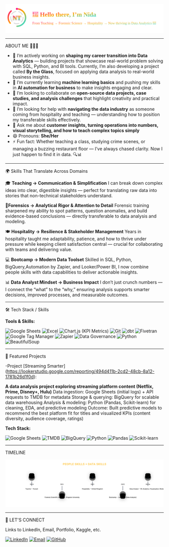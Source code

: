 <p align="center">
  <img src="assets/header-intro.svg" alt="Nida header intro with logo" width="820">
</p>

---
 ABOUT ME 💁🏻‍♀️

- 🔭 I’m actively working on **shaping my career transition into Data Analytics** — building projects that showcase real-world problem solving with SQL, Python, and BI tools. Currently, I’m also developing a project called **By the Glass**, focused on applying data analysis to real-world business insights.
- 🌱 I’m currently learning **machine learning basics** and pushing my skills in **AI automation for business** to make insights engaging and clear.  
- 👯 I’m looking to collaborate on **open-source data projects, case studies, and analysis challenges** that highlight creativity and practical impact.  
- 🤔 I’m looking for help with **navigating the data industry** as someone coming from hospitality and teaching — understanding how to position my transferable skills effectively.  
- 💬 Ask me about **customer insights, turning operations into numbers, visual storytelling, and how to teach complex topics simply**  
- 😄 Pronouns: **She/Her**  
- ⚡ Fun fact: Whether teaching a class, studying crime scenes, or managing a buzzing restaurant floor — I’ve always chased clarity. Now I just happen to find it in data. 🔍📊
  
---

🌍 Skills That Translate Across Domains

🎓 **Teaching → Communication & Simplification**
I can break down complex ideas into clear, digestible insights — perfect for translating raw data into stories that non-technical stakeholders understand.

🧪**Forensics → Analytical Rigor & Attention to Detail**
Forensic training sharpened my ability to spot patterns, question anomalies, and build evidence-based conclusions — directly transferable to data analysis and modeling.

🍽️ **Hospitality → Resilience & Stakeholder Management**
Years in hospitality taught me adaptability, patience, and how to thrive under pressure while keeping client satisfaction central — crucial for collaborating with teams and delivering value.

💻 **Bootcamp → Modern Data Toolset**
Skilled in SQL, Python, BigQuery,Automation by Zapier, and Looker/Power BI, I now combine people skills with data capabilities to deliver actionable insights.

📊 **Data Analyst Mindset → Business Impact**
I don’t just crunch numbers — I connect the “what” to the “why,” ensuring analysis supports smarter decisions, improved processes, and measurable outcomes.

---
🛠️ Tech Stack / Skills

**Tools & Skills:**  

<p>
  <!-- Google Sheets -->
  <img src="https://cdn.jsdelivr.net/gh/devicons/devicon/icons/google/google-original.svg" alt="Google Sheets" width="40" height="40"/>
  
  <!-- Microsoft Excel -->
<img src="https://upload.wikimedia.org/wikipedia/commons/7/7f/Microsoft_Office_Excel_%282019%E2%80%93present%29.svg" alt="Excel" width="40" height="40"/>

  
  <!-- KPI Metrics (Chart.js) -->
  <img src="https://www.chartjs.org/img/chartjs-logo.svg" alt="Chart.js (KPI Metrics)" width="40" height="40"/>
  
  <!-- Git -->
  <img src="https://cdn.jsdelivr.net/gh/devicons/devicon/icons/git/git-original.svg" alt="Git" width="40" height="40"/>
  
  <!-- dbt -->
  <img src="https://raw.githubusercontent.com/dbt-labs/dbt-styleguide/main/assets/dbt-logo-full.svg" alt="dbt" width="40" height="40"/>
  
  <!-- Fivetran -->
  <img src="https://seeklogo.com/images/F/fivetran-logo-58560E3998-seeklogo.com.png" alt="Fivetran" width="40" height="40"/>
  
  <!-- Google Tag Manager -->
  <img src="https://upload.wikimedia.org/wikipedia/commons/d/d2/Google_Tag_Manager_logo.png" alt="Google Tag Manager" width="40" height="40"/>
  
  <!-- Zapier -->
  <img src="https://cdn.worldvectorlogo.com/logos/zapier.svg" alt="Zapier" width="40" height="40"/>
  
  <!-- Data Governance (generic shield) -->
  <img src="https://img.icons8.com/external-flat-icons-inmotus-design/67/external-Data-Governance-data-science-flat-icons-inmotus-design.png" alt="Data Governance" width="40" height="40"/>
  
  <!-- Python + BeautifulSoup (web scraping) -->
  <img src="https://cdn.jsdelivr.net/gh/devicons/devicon/icons/python/python-original.svg" alt="Python" width="40" height="40"/>
  <img src="https://beautiful-soup-4.readthedocs.io/en/latest/_static/bs4-logo.png" alt="BeautifulSoup" width="40" height="40"/>
</p>



---

📂 Featured Projects

-Project [Streaming Smarter]
  (https://lookerstudio.google.com/reporting/494d411b-2cd2-48cb-8a12-1781b26d1f0d):
  
  **A data analysis project exploring streaming platform content (Netflix, Prime, Disney+, Hulu)**
Data ingestion: Google Sheets (initial logs) + API requests to TMDB for metadata
Storage & querying: BigQuery for scalable data warehousing
Analysis & modeling: Python (Pandas, Scikit-learn) for cleaning, EDA, and predictive modeling
Outcome: Built predictive models to recommend the best platform fit for titles and visualized KPIs (content diversity, audience coverage, ratings)

 **Tech Stack:** 
<p>
  <img src="https://cdn.jsdelivr.net/gh/devicons/devicon/icons/google/google-original.svg" alt="Google Sheets" width="40" height="40"/>
  <img src="https://www.themoviedb.org/assets/2/v4/logos/stacked-blue-e3f94f0f0679c6a8f6aa8df6de7ab8a8d70e1a9e4f5ee0e8c3e3eaa2adf6d3bb.svg" alt="TMDB" width="40" height="40"/>
  <img src="https://cdn.jsdelivr.net/gh/devicons/devicon/icons/googlecloud/googlecloud-original.svg" alt="BigQuery" width="40" height="40"/>
  <img src="https://cdn.jsdelivr.net/gh/devicons/devicon/icons/python/python-original.svg" alt="Python" width="40" height="40"/>
  <img src="https://cdn.jsdelivr.net/gh/devicons/devicon/icons/pandas/pandas-original.svg" alt="Pandas" width="40" height="40"/>
  <img src="https://scikit-learn.org/stable/_static/scikit-learn-logo-small.png" alt="Scikit-learn" width="40" height="40"/>
</p>


---

 TIMELINE
<p align="center">
  <img src="assets/timeline3-animated.svg" alt="People skills × Data skills timeline" />
</p>

---

🤝 LET'S CONNECT

Links to LinkedIn, Email, Portfolio, Kaggle, etc.

[![LinkedIn](https://img.shields.io/badge/LinkedIn-0077B5?style=for-the-badge&logo=linkedin&logoColor=white)](https://www.linkedin.com/in/nt786)
[![Email](https://img.shields.io/badge/Email-nida.tanveer98%40hotmail.com-red?style=for-the-badge&logo=gmail&logoColor=white)](mailto:nida.tanveer98@hotmail.com)
[![GitHub](https://img.shields.io/badge/GitHub%20README-181717?style=for-the-badge&logo=github&logoColor=white)](https://github.com/Niddush786)


